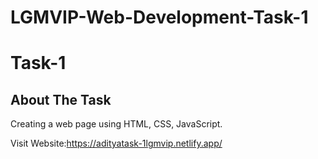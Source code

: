 # LGMVIP-Web-Development-Task-1

# Task-1

## About The Task
Creating a web page using HTML, CSS, JavaScript.

Visit Website:https://adityatask-1lgmvip.netlify.app/
